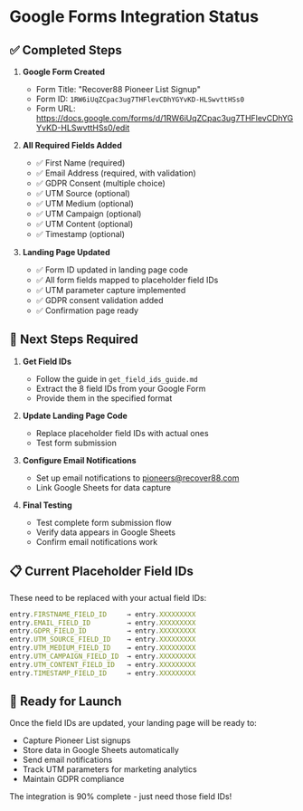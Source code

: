 # Google Forms Integration Status

## ✅ Completed Steps

1. **Google Form Created**
   - Form Title: "Recover88 Pioneer List Signup"
   - Form ID: `1RW6iUqZCpac3ug7THFlevCDhYGYvKD-HLSwvttHSs0`
   - Form URL: https://docs.google.com/forms/d/1RW6iUqZCpac3ug7THFlevCDhYGYvKD-HLSwvttHSs0/edit

2. **All Required Fields Added**
   - ✅ First Name (required)
   - ✅ Email Address (required, with validation)
   - ✅ GDPR Consent (multiple choice)
   - ✅ UTM Source (optional)
   - ✅ UTM Medium (optional)
   - ✅ UTM Campaign (optional)
   - ✅ UTM Content (optional)
   - ✅ Timestamp (optional)

3. **Landing Page Updated**
   - ✅ Form ID updated in landing page code
   - ✅ All form fields mapped to placeholder field IDs
   - ✅ UTM parameter capture implemented
   - ✅ GDPR consent validation added
   - ✅ Confirmation page ready

## 🔄 Next Steps Required

1. **Get Field IDs**
   - Follow the guide in `get_field_ids_guide.md`
   - Extract the 8 field IDs from your Google Form
   - Provide them in the specified format

2. **Update Landing Page Code**
   - Replace placeholder field IDs with actual ones
   - Test form submission

3. **Configure Email Notifications**
   - Set up email notifications to pioneers@recover88.com
   - Link Google Sheets for data capture

4. **Final Testing**
   - Test complete form submission flow
   - Verify data appears in Google Sheets
   - Confirm email notifications work

## 📋 Current Placeholder Field IDs

These need to be replaced with your actual field IDs:

```javascript
entry.FIRSTNAME_FIELD_ID     → entry.XXXXXXXXX
entry.EMAIL_FIELD_ID         → entry.XXXXXXXXX
entry.GDPR_FIELD_ID          → entry.XXXXXXXXX
entry.UTM_SOURCE_FIELD_ID    → entry.XXXXXXXXX
entry.UTM_MEDIUM_FIELD_ID    → entry.XXXXXXXXX
entry.UTM_CAMPAIGN_FIELD_ID  → entry.XXXXXXXXX
entry.UTM_CONTENT_FIELD_ID   → entry.XXXXXXXXX
entry.TIMESTAMP_FIELD_ID     → entry.XXXXXXXXX
```

## 🎯 Ready for Launch

Once the field IDs are updated, your landing page will be ready to:
- Capture Pioneer List signups
- Store data in Google Sheets automatically
- Send email notifications
- Track UTM parameters for marketing analytics
- Maintain GDPR compliance

The integration is 90% complete - just need those field IDs!

